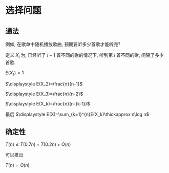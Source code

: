# 选择问题

## 通法

例如, 在歌单中随机播放歌曲, 预期要听多少首歌才能听完?

定义 $X_{i}$ 为, 已经听了 $i-1$ 首不同的歌的情况下, 听到第 $i$ 首不同的歌, 间隔了多少首歌.

$\displaystyle E(X_1)=1$

$\displaystyle E(X_2)=\frac{n}{n-1}$

$\displaystyle E(X_3)=\frac{n}{n-2}$

$\displaystyle E(X_k)=\frac{n}{n-(k-1)}$

最后 $\displaystyle E(X)=\sum_{k=1}^{n}E(X_k)\thickapprox n\log n$

## 确定性

$T(n)\leqslant T(0.7n)+T(0.2n)+O(n)$

可以推出

$T(n)=O(n)$ 
